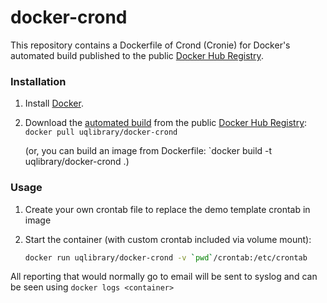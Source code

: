 docker-crond
============

This repository contains a Dockerfile of Crond (Cronie) for Docker's automated build published to the public [Docker Hub Registry](https://registry.hub.docker.com/).

### Installation

1. Install [Docker](https://www.docker.com/).

2. Download the [automated build](https://registry.hub.docker.com/u/uqlibrary/docker-crond/) from the public [Docker Hub Registry](https://registry.hub.docker.com/): `docker pull uqlibrary/docker-crond`

   (or, you can build an image from Dockerfile: `docker build -t uqlibrary/docker-crond .)

### Usage

1. Create your own crontab file to replace the demo template crontab in image

2. Start the container (with custom crontab included via volume mount):

    ```sh
    docker run uqlibrary/docker-crond -v `pwd`/crontab:/etc/crontab
    ```

All reporting that would normally go to email will be sent to syslog and can be seen using `docker logs <container>`

